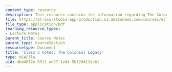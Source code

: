 ```yaml
---
content_type: resource
description: This resource contains the information regarding The Colonial Legacy.
file: https://ol-ocw-studio-app-production.s3.amazonaws.com/courses/ec-701j-d-lab-i-development-fall-2009/4bb4872e5911ad271e845bf28411dcb1_MITEC_701JF09_lec03_notes.pdf
file_type: application/pdf
learning_resource_types:
- Lecture Notes
parent_title: Course Notes
parent_type: CourseSection
resourcetype: Document
title: 'Class 3 notes: The Colonial Legacy'
type: OCWFile
uid: 4bb4872e-5911-ad27-1e84-5bf28411dcb1
---
```

